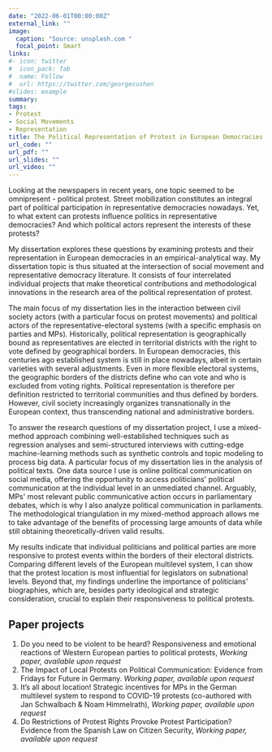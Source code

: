```yaml
---
date: "2022-06-01T00:00:00Z"
external_link: ""
image:
  caption: "Source: unsplash.com "
  focal_point: Smart
links:
#- icon: twitter
#  icon_pack: fab
#  name: Follow
#  url: https://twitter.com/georgecushen
#slides: example
summary: 
tags:
- Protest
- Social Movements
- Representation
title: The Political Representation of Protest in European Democracies (PhD Thesis)
url_code: ""
url_pdf: ""
url_slides: ""
url_video: ""
---
```


Looking at the newspapers in recent years, one topic seemed to be omnipresent - political protest. Street mobilization constitutes an integral part of political participation in representative democracies nowadays. Yet, to what extent can protests influence politics in representative democracies? And which political actors represent the interests of these protests?

My dissertation explores these questions by examining protests and their representation in European democracies in an empirical-analytical way. My dissertation topic is thus situated at the intersection of social movement and representative democracy literature. It consists of four interrelated individual projects that make theoretical contributions and methodological innovations in the research area of the political representation of protest. 

The main focus of my dissertation lies in the interaction between civil society actors (with a particular focus on protest movements) and political actors of the representative-electoral systems (with a specific emphasis on parties and MPs). Historically, political representation is geographically bound as representatives are elected in territorial districts with the right to vote defined by geographical borders. In European democracies, this centuries ago established system is still in place nowadays, albeit in certain varieties with several adjustments. Even in more flexible electoral systems, the geographic borders of the districts define who can vote and who is excluded from voting rights. Political representation is therefore per definition restricted to territorial communities and thus defined by borders. However, civil society increasingly organizes transnationally in the European context, thus transcending national and administrative borders. 

To answer the research questions of my dissertation project, I use a mixed-method approach combining well-established techniques such as regression analyses and semi-structured interviews with cutting-edge machine-learning methods such as synthetic controls and topic modeling to process big data. A particular focus of my dissertation lies in the analysis of political texts. One data source I use is online political communication on social media, offering the opportunity to access politicians' political communication at the individual level in an unmediated channel. Arguably, MPs' most relevant public communicative action occurs in parliamentary debates, which is why I also analyze political communication in parliaments. The methodological triangulation in my mixed-method approach allows me to take advantage of the benefits of processing large amounts of data while still obtaining theoretically-driven valid results. 

My results indicate that individual politicians and political parties are more responsive to protest events within the borders of their electoral districts. Comparing different levels of the European multilevel system, I can show that the protest location is most influential for legislators on subnational levels. Beyond that, my findings underline the importance of politicians' biographies, which are, besides party ideological and strategic consideration, crucial to explain their responsiveness to political protests. 

## Paper projects 
1. Do you need to be violent to be heard? Responsiveness and emotional reactions of Western European parties to political protests, _Working paper, available upon request_  
2. The Impact of Local Protests on Political Communication: Evidence from Fridays for Future in Germany. _Working paper, available upon request_    
3. It’s all about location! Strategic incentives for MPs in the German multilevel system to respond to COVID-19 protests (co-authored with Jan Schwalbach \& Noam Himmelrath), _Working paper, available upon request_  
4. Do Restrictions of Protest Rights Provoke Protest Participation? Evidence from the Spanish Law on Citizen Security, _Working paper, available upon request_
